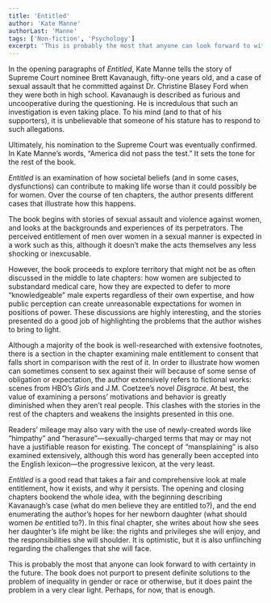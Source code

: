 ```yaml
---
title: 'Entitled'
author: 'Kate Manne'
authorLast: 'Manne'
tags: ['Non-fiction', 'Psychology']
excerpt: 'This is probably the most that anyone can look forward to with certainty in the future. The book does not purport to present definite solutions to the problem of inequality in gender or race or otherwise, but it does paint the problem in a very clear light. Perhaps, for now, that is enough.'
---
```


In the opening paragraphs of *Entitled*, Kate Manne tells the story of Supreme Court nominee Brett Kavanaugh, fifty-one years old, and a case of sexual assault that he committed against Dr. Christine Blasey Ford when they were both in high school. Kavanaugh is described as furious and uncooperative during the questioning. He is incredulous that such an investigation is even taking place. To his mind (and to that of his supporters), it is unbelievable that someone of his stature has to respond to such allegations.

Ultimately, his nomination to the Supreme Court was eventually confirmed. In Kate Manne’s words, “America did not pass the test.” It sets the tone for the rest of the book.

*Entitled* is an examination of how societal beliefs (and in some cases, dysfunctions) can contribute to making life worse than it could possibly be for women. Over the course of ten chapters, the author presents different cases that illustrate how this happens.

The book begins with stories of sexual assault and violence against women, and looks at the backgrounds and experiences of its perpetrators. The perceived entitlement of men over women in a sexual manner is expected in a work such as this, although it doesn’t make the acts themselves any less shocking or inexcusable.

However, the book proceeds to explore territory that might not be as often discussed in the middle to late chapters: how women are subjected to substandard medical care, how they are expected to defer to more “knowledgeable” male experts regardless of their own expertise, and how public perception can create unreasonable expectations for women in positions of power. These discussions are highly interesting, and the stories presented do a good job of highlighting the problems that the author wishes to bring to light.

Although a majority of the book is well-researched with extensive footnotes, there is a section in the chapter examining male entitlement to consent that falls short in comparison with the rest of it. In order to illustrate how women can sometimes consent to sex against their will because of some sense of obligation or expectation, the author extensively refers to fictional works: scenes from HBO’s *Girls* and J.M. Coetzee’s novel *Disgrace*. At best, the value of examining a persons’ motivations and behavior is greatly diminished when they aren’t real people. This clashes with the stories in the rest of the chapters and weakens the insights presented in this one.

Readers’ mileage may also vary with the use of newly-created words like “himpathy” and “herasure”&mdash;sexually-charged terms that may or may not have a justifiable reason for existing. The concept of “mansplaining” is also examined extensively, although this word has generally been accepted into the English lexicon&mdash;the progressive lexicon, at the very least.

*Entitled* is a good read that takes a fair and comprehensive look at male entitlement, how it exists, and why it persists. The opening and closing chapters bookend the whole idea, with the beginning describing Kavanaugh’s case (what do men believe they are entitled to?), and the end enumerating the author’s hopes for her newborn daughter (what should women *be* entitled to?). In this final chapter, she writes about how she sees her daughter’s life might be like: the rights and privileges she will enjoy, and the responsibilities she will shoulder. It is optimistic, but it is also unflinching regarding the challenges that she will face.

This is probably the most that anyone can look forward to with certainty in the future. The book does not purport to present definite solutions to the problem of inequality in gender or race or otherwise, but it does paint the problem in a very clear light. Perhaps, for now, that is enough.